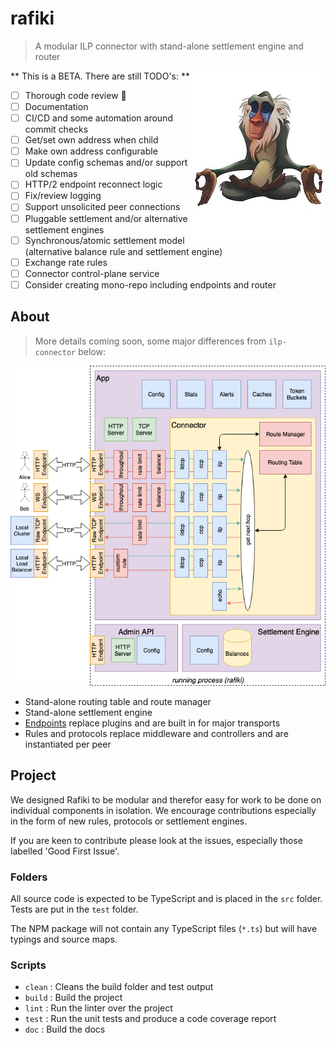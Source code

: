 # rafiki

> A modular ILP connector with stand-alone settlement engine and router

<img style="float: right;" src="./images/rafiki.jpeg">

** This is a BETA. There are still TODO's: **

 - [ ] Thorough code review 😬
 - [ ] Documentation
 - [ ] CI/CD and some automation around commit checks
 - [ ] Get/set own address when child
 - [ ] Make own address configurable
 - [ ] Update config schemas and/or support old schemas
 - [ ] HTTP/2 endpoint reconnect logic
 - [ ] Fix/review logging
 - [ ] Support unsolicited peer connections
 - [ ] Pluggable settlement and/or alternative settlement engines
 - [ ] Synchronous/atomic settlement model (alternative balance rule and settlement engine)
 - [ ] Exchange rate rules
 - [ ] Connector control-plane service
 - [ ] Consider creating mono-repo including endpoints and router

## About

> More details coming soon, some major differences from `ilp-connector` below:

<img style="float: center;" src="./images/architecture.png">

 - Stand-alone routing table and route manager
 - Stand-alone settlement engine
 - [Endpoints](./endpoints.md) replace plugins and are built in for major transports
 - Rules and protocols replace middleware and controllers and are instantiated per peer


## Project

We designed Rafiki to be modular and therefor easy for work to be done on individual components in isolation. We encourage contributions especially in the form of new rules, protocols or settlement engines.

If you are keen to contribute please look at the issues, especially those labelled 'Good First Issue'.

### Folders

All source code is expected to be TypeScript and is placed in the `src` folder. Tests are put in the `test` folder.

The NPM package will not contain any TypeScript files (`*.ts`) but will have typings and source maps.

### Scripts

  - `clean` : Cleans the build folder and test output
  - `build` : Build the project
  - `lint`  : Run the linter over the project
  - `test`  : Run the unit tests and produce a code coverage report
  - `doc`   : Build the docs